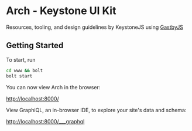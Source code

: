 <!--[meta]
section: packages
title: Arch UI
[meta]-->

# Arch - Keystone UI Kit

Resources, tooling, and design guidelines by KeystoneJS using [GastbyJS](https://www.gatsbyjs.org/)

## Getting Started

To start, run

```sh
cd www && bolt
bolt start
```

You can now view Arch in the browser:

<http://localhost:8000/>

View GraphiQL, an in-browser IDE, to explore your site's data and schema:

<http://localhost:8000/___graphql>

